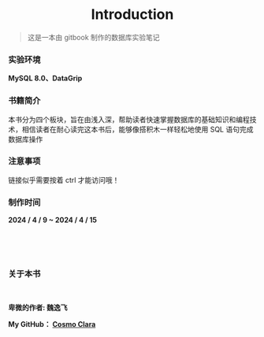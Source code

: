 # <center> **Introduction**

> 这是一本由 gitbook 制作的数据库实验笔记

### 实验环境

**MySQL 8.0、DataGrip**

### 书籍简介

本书分为四个板块，旨在由浅入深，帮助读者快速掌握数据库的基础知识和编程技术，相信读者在耐心读完这本书后，能够像搭积木一样轻松地使用 SQL 语句完成数据库操作

### 注意事项

链接似乎需要按着 ctrl 才能访问哦！

### 制作时间

**2024 / 4 / 9 ~ 2024 / 4 / 15**

<br><br><br>

### 关于本书
<br>

**卑微的作者: 魏逸飞**

**My GitHub： [Cosmo Clara](https://github.com/Cosmo-klara)**